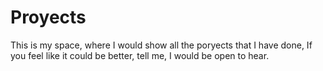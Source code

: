 # Proyects
This is my space, where I would show all the poryects that I have done, If you feel like it could be better, tell me, I would be open to hear.
